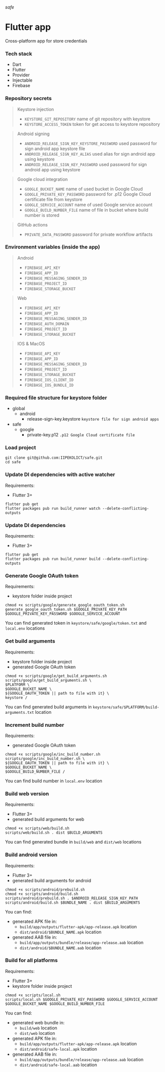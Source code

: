 _safe_

# Flutter app

Cross-platform app for store credentials

### Tech stack

- Dart
- Flutter
- Provider
- Injectable
- Firebase

### Repository secrets

> Keystore injection
>
> - `KEYSTORE_GIT_REPOSITORY` name of git repository with keystore
> - `KEYSTORE_ACCESS_TOKEN` token for get access to keystore repository

> Android signing
> 
> - `ANDROID_RELEASE_SIGN_KEY_KEYSTORE_PASSWORD` used password for sign android app keystore file
> - `ANDROID_RELEASE_SIGN_KEY_ALIAS` used alias for sign android app using keystore
> - `ANDROID_RELEASE_SIGN_KEY_PASSWORD` used password for sign android app using keystore

> Google cloud integration
> 
> - `GOOGLE_BUCKET_NAME` name of used bucket in Google Cloud
> - `GOOGLE_PRIVATE_KEY_PASSWORD` password for .p12 Google Cloud certificate file from keystore
> - `GOOGLE_SERVICE_ACCOUNT` name of used Google service account
> - `GOOGLE_BUILD_NUMBER_FILE` name of file in bucket where build number is stored

> GitHub actions
> 
> - `PRIVATE_DATA_PASSWORD` password for private workflow artifacts

### Environment variables (inside the app)

> Android
> - `FIREBASE_API_KEY`
> - `FIREBASE_APP_ID`
> - `FIREBASE_MESSAGING_SENDER_ID`
> - `FIREBASE_PROJECT_ID`
> - `FIREBASE_STORAGE_BUCKET`

> Web
> - `FIREBASE_API_KEY`
> - `FIREBASE_APP_ID`
> - `FIREBASE_MESSAGING_SENDER_ID`
> - `FIREBASE_AUTH_DOMAIN`
> - `FIREBASE_PROJECT_ID`
> - `FIREBASE_STORAGE_BUCKET`

> IOS & MacOS
> - `FIREBASE_API_KEY`
> - `FIREBASE_APP_ID`
> - `FIREBASE_MESSAGING_SENDER_ID`
> - `FIREBASE_PROJECT_ID`
> - `FIREBASE_STORAGE_BUCKET`
> - `FIREBASE_IOS_CLIENT_ID`
> - `FIREBASE_IOS_BUNDLE_ID`

### Required file structure for keystore folder

- global
  - android
    - release-sign-key.keystore `keystore file for sign android apps`
- safe
  - google
    - private-key.p12 `.p12 Google Cloud certificate file`

### Load project

```shell
git clone git@github.com:IIPEKOLICT/safe.git
cd safe
```

### Update DI dependencies with active watcher

Requirements:
- Flutter 3+

```shell
flutter pub get
flutter packages pub run build_runner watch --delete-conflicting-outputs
```

### Update DI dependencies

Requirements:
- Flutter 3+

```shell
flutter pub get
flutter packages pub run build_runner build --delete-conflicting-outputs
```

### Generate Google OAuth token

Requirements:
- keystore folder inside project

```shell
chmod +x scripts/google/generate_google_oauth_token.sh
generate_google_oauth_token.sh $GOOGLE_PRIVATE_KEY_PATH $GOOGLE_PRIVATE_KEY_PASSWORD $GOOGLE_SERVICE_ACCOUNT
```

You can find generated token in `keystore/safe/google/token.txt` and `local.env` locations

### Get build arguments

Requirements:
- keystore folder inside project
- generated Google OAuth token

```shell
chmod +x scripts/google/get_build_arguments.sh
scripts/google/get_build_arguments.sh \
$PLATFORM \
$GOOGLE_BUCKET_NAME \
${GOOGLE_OAUTH_TOKEN || path to file with it} \
keystore /
```

You can find generated build arguments in `keystore/safe/$PLATFORM/build-arguments.txt` location

### Increment build number

Requirements:
- generated Google OAuth token

```shell
chmod +x scripts/google/inc_build_number.sh
scripts/google/inc_build_number.sh \
${GOOGLE_OAUTH_TOKEN || path to file with it} \
$GOOGLE_BUCKET_NAME \
$GOOGLE_BUILD_NUMBER_FILE /
```

You can find build number in `local.env` location

### Build web version

Requirements:
- Flutter 3+
- generated build arguments for web

```shell
chmod +x scripts/web/build.sh
scripts/web/build.sh . dist $BUILD_ARGUMENTS
```

You can find generated bundle in `build/web` and `dist/web` locations

### Build android version

Requirements:
- Flutter 3+
- generated build arguments for android

```shell
chmod +x scripts/android/prebuild.sh
chmod +x scripts/android/build.sh
scripts/android/prebuild.sh . $ANDROID_RELEASE_SIGN_KEY_PATH
scripts/android/build.sh $BUNDLE_NAME . dist $BUILD_ARGUMENTS
```

You can find:

- generated APK file in:
  - `build/app/outputs/flutter-apk/app-release.apk` location
  - `dist/android/$BUNDLE_NAME.apk` location
- generated AAB file in:
  - `build/app/outputs/bundle/release/app-release.aab` location
  - `dist/android/$BUNDLE_NAME.aab` location

### Build for all platforms

Requirements:
- Flutter 3+
- keystore folder inside project

```shell
chmod +x scripts/local.sh
scripts/local.sh $GOOGLE_PRIVATE_KEY_PASSWORD $GOOGLE_SERVICE_ACCOUNT $GOOGLE_BUCKET_NAME $GOOGLE_BUILD_NUMBER_FILE
```

You can find:

- generated web bundle in:
  - `build/web` location
  - `dist/web` location
- generated APK file in:
  - `build/app/outputs/flutter-apk/app-release.apk` location
  - `dist/android/safe-local.apk` location
- generated AAB file in:
  - `build/app/outputs/bundle/release/app-release.aab` location
  - `dist/android/safe-local.aab` location

